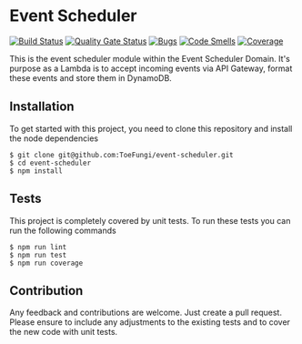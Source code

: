# Event Scheduler
[![Build Status](https://travis-ci.org/ToeFungi/event-scheduler.svg?branch=master)](https://travis-ci.org/ToeFungi/event-scheduler)
[![Quality Gate Status](https://sonarcloud.io/api/project_badges/measure?project=event-scheduler&metric=alert_status)](https://sonarcloud.io/dashboard?id=event-scheduler)
[![Bugs](https://sonarcloud.io/api/project_badges/measure?project=event-scheduler&metric=bugs)](https://sonarcloud.io/dashboard?id=event-scheduler)
[![Code Smells](https://sonarcloud.io/api/project_badges/measure?project=event-scheduler&metric=code_smells)](https://sonarcloud.io/dashboard?id=event-scheduler)
[![Coverage](https://sonarcloud.io/api/project_badges/measure?project=event-scheduler&metric=coverage)](https://sonarcloud.io/dashboard?id=event-scheduler)

This is the event scheduler module within the Event Scheduler Domain. It's purpose as a Lambda is to accept incoming
events via API Gateway, format these events and store them in DynamoDB. 

## Installation
To get started with this project, you need to clone this repository and install the node dependencies
```
$ git clone git@github.com:ToeFungi/event-scheduler.git
$ cd event-scheduler
$ npm install
```

## Tests
This project is completely covered by unit tests. To run these tests you can run the following commands
```
$ npm run lint
$ npm run test
$ npm run coverage
```

## Contribution
Any feedback and contributions are welcome. Just create a pull request. Please ensure to include any adjustments to the
existing tests and to cover the new code with unit tests.
